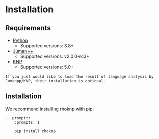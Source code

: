 # Installation

## Requirements

- [Python](https://python.org/)
  - Supported versions: 3.8+
- [Juman++](https://github.com/ku-nlp/jumanpp)
  - Supported versions: v2.0.0-rc3+
- [KNP](https://github.com/ku-nlp/knp)
  - Supported versions: 5.0+


```{note}
If you just would like to load the result of language analysis by Jumanpp/KNP, their installation is optional.
```

## Installation

We recommend installing rhoknp with pip:

```{eval-rst}
.. prompt::
    :prompts: $

    pip install rhoknp
```
